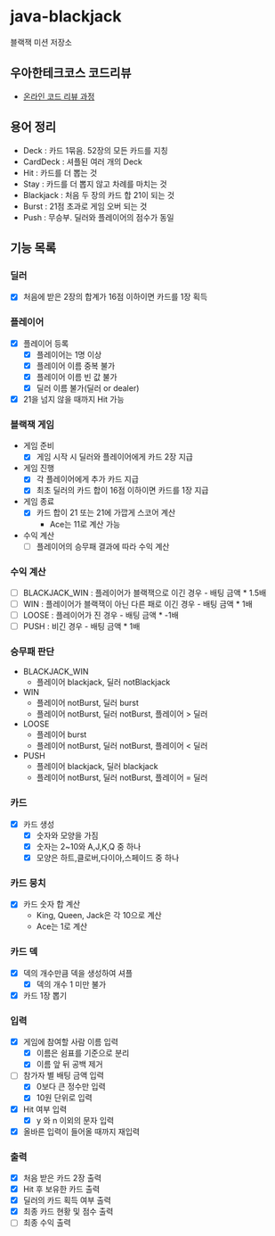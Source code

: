 # java-blackjack

블랙잭 미션 저장소

## 우아한테크코스 코드리뷰

- [온라인 코드 리뷰 과정](https://github.com/woowacourse/woowacourse-docs/blob/master/maincourse/README.md)

## 용어 정리

- Deck : 카드 1묶음. 52장의 모든 카드를 지칭
- CardDeck : 셔플된 여러 개의 Deck
- Hit : 카드를 더 뽑는 것
- Stay : 카드를 더 뽑지 않고 차례를 마치는 것
- Blackjack : 처음 두 장의 카드 합 21이 되는 것
- Burst : 21점 초과로 게임 오버 되는 것
- Push : 무승부. 딜러와 플레이어의 점수가 동일

## 기능 목록

### 딜러

- [x] 처음에 받은 2장의 합계가 16점 이하이면 카드를 1장 획득

### 플레이어

- [x] 플레이어 등록
    - [x] 플레이어는 1명 이상
    - [x] 플레이어 이름 중복 불가
    - [x] 플레이어 이름 빈 값 불가
    - [x] 딜러 이름 불가(딜러 or dealer)
- [x] 21을 넘지 않을 때까지 Hit 가능

### 블랙잭 게임

- 게임 준비
    - [x] 게임 시작 시 딜러와 플레이어에게 카드 2장 지급

- 게임 진행
    - [x] 각 플레이어에게 추가 카드 지급
    - [x] 최초 딜러의 카드 합이 16점 이하이면 카드를 1장 지급

- 게임 종료
    - [x] 카드 합이 21 또는 21에 가깝게 스코어 계산
        - Ace는 11로 계산 가능

- 수익 계산
    - [ ] 플레이어의 승무패 결과에 따라 수익 계산

### 수익 계산

- [ ] BLACKJACK_WIN : 플레이어가 블랙잭으로 이긴 경우 - 배팅 금액 * 1.5배
- [ ] WIN : 플레이어가 블랙잭이 아닌 다른 패로 이긴 경우 - 배팅 금액 * 1배
- [ ] LOOSE : 플레이어가 진 경우 - 배팅 금액 * -1배
- [ ] PUSH : 비긴 경우 - 배팅 금액 * 1배

### 승무패 판단

- BLACKJACK_WIN
    - 플레이어 blackjack, 딜러 notBlackjack
- WIN
    - 플레이어 notBurst, 딜러 burst
    - 플레이어 notBurst, 딜러 notBurst, 플레이어 > 딜러
- LOOSE
    - 플레이어 burst
    - 플레이어 notBurst, 딜러 notBurst, 플레이어 < 딜러
- PUSH
    - 플레이어 blackjack, 딜러 blackjack
    - 플레이어 notBurst, 딜러 notBurst, 플레이어 = 딜러

### 카드

- [x] 카드 생성
    - [x] 숫자와 모양을 가짐
    - [x] 숫자는 2~10와 A,J,K,Q 중 하나
    - [x] 모양은 하트,클로버,다이아,스페이드 중 하나

### 카드 뭉치

- [x] 카드 숫자 합 계산
    - King, Queen, Jack은 각 10으로 계산
    - Ace는 1로 계산

### 카드 덱

- [x] 덱의 개수만큼 덱을 생성하여 셔플
    - [x] 덱의 개수 1 미만 불가
- [x] 카드 1장 뽑기

### 입력

- [x] 게임에 참여할 사람 이름 입력
    - [x] 이름은 쉼표를 기준으로 분리
    - [x] 이름 앞 뒤 공백 제거

- [ ] 참가자 별 배팅 금액 입력
    - [x] 0보다 큰 정수만 입력
    - [x] 10원 단위로 입력

- [x] Hit 여부 입력
    - [x] y 와 n 이외의 문자 입력

- [x] 올바른 입력이 들어올 때까지 재입력

### 출력

- [x] 처음 받은 카드 2장 출력
- [x] Hit 후 보유한 카드 출력
- [x] 딜러의 카드 획득 여부 출력
- [x] 최종 카드 현황 및 점수 출력
- [ ] 최종 수익 출력
